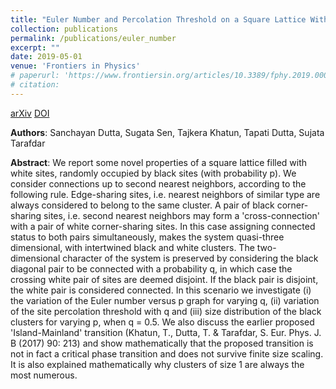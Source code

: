 ```yaml
---
title: "Euler Number and Percolation Threshold on a Square Lattice With Diagonal Connection Probability and Revisiting the Island-Mainland Transition"
collection: publications
permalink: /publications/euler_number
excerpt: ""
date: 2019-05-01
venue: 'Frontiers in Physics'
# paperurl: 'https://www.frontiersin.org/articles/10.3389/fphy.2019.00061/full'
# citation:
---
```

<a href="https://arxiv.org/abs/1904.05748" class="btn btn-primary" target="_blank">arXiv</a>
<a href="https://doi.org/10.3389/fphy.2019.00061" class="btn btn-primary" target="_blank">DOI</a>

**Authors**: Sanchayan Dutta, Sugata Sen, Tajkera Khatun, Tapati Dutta, Sujata Tarafdar

**Abstract**: We report some novel properties of a square lattice filled with white sites, randomly occupied by black sites (with probability p). We consider connections up to second nearest neighbors, according to the following rule. Edge-sharing sites, i.e. nearest neighbors of similar type are always considered to belong to the same cluster. A pair of black corner-sharing sites, i.e. second nearest neighbors may form a 'cross-connection' with a pair of white corner-sharing sites. In this case assigning connected status to both pairs simultaneously, makes the system quasi-three dimensional, with intertwined black and white clusters. The two-dimensional character of the system is preserved by considering the black diagonal pair to be connected with a probability q, in which case the crossing white pair of sites are deemed disjoint. If the black pair is disjoint, the white pair is considered connected. In this scenario we investigate (i) the variation of the Euler number versus p graph for varying q, (ii) variation of the site percolation threshold with q and (iii) size distribution of the black clusters for varying p, when q = 0.5. We also discuss the earlier proposed 'Island-Mainland' transition (Khatun, T., Dutta, T. & Tarafdar, S. Eur. Phys. J. B (2017) 90: 213) and show mathematically that the proposed transition is not in fact a critical phase transition and does not survive finite size scaling. It is also explained mathematically why clusters of size 1 are always the most numerous.
